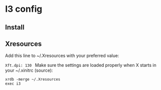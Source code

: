 # I3 config  
## Install

## Xresources  
Add this line to ~/.Xresources with your preferred value:

```Xft.dpi: 130 ```
Make sure the settings are loaded properly when X starts in your ~/.xinitrc (source):

```
xrdb -merge ~/.Xresources
exec i3
```
